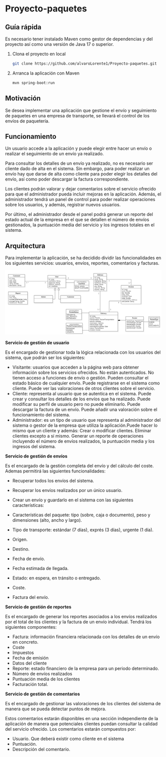 # Proyecto-paquetes

## Guía rápida

Es necesario tener instalado Maven como gestor de dependencias y del proyecto así como una versión de Java 17 o superior.

1. Clona el proyecto en local
    ```bash
    git clone https://github.com/alvaroLorente1/Proyecto-paquetes.git
    ```  

2. Arranca la aplicación con Maven
    ```bash
    mvn spring-boot:run 
    ```

## Motivación
Se desea implementar una aplicación que gestione el envío y seguimiento de paquetes en una empresa de transporte, se llevará el control de los envíos de paquetería.

## Funcionamiento
Un usuario accede a la aplicación y puede elegir entre hacer un envío o realizar el seguimiento de un envío ya realizado.  

Para consultar los detalles de un envío ya realizado, no es necesario ser cliente dado de alta en el sistema. Sin embargo, para poder realizar un envío hay que darse de alta como cliente para poder elegir los detalles del envío, así como poder descargar la factura correspondiente.  

Los clientes podrán valorar y dejar comentarios sobre el servicio ofrecido para que el administrador pueda incluir mejoras en la aplicación. 
Además, el administrador tendrá un panel de control para poder realizar operaciones sobre los usuarios, y además, registrar nuevos usuarios.  

Por último, el administrador desde el panel podrá generar un reporte del estado actual de la empresa en el que se detallen el número de envíos gestionados, la puntuación media del servicio y los ingresos totales en el sistema.

## Arquitectura
Para implementar la aplicación, se ha decidido dividir las funcionalidades en los siguientes servicios: usuarios, envíos, reportes, comentarios y facturas.

![diagrama del proyecto](doc/diagrama-clases.png)

 **Servicio de gestión de usuario**  

Es el encargado de gestionar toda la lógica relacionada con los usuarios del sistema, que podrán ser los siguientes:  

* Visitante: usuarios que acceden a la página web para obtener información sobre los servicios ofrecidos. 
No están autenticados.
No tienen acceso a funciones de envío o gestión.
Pueden consultar el estado básico de cualquier envío.
Puede registrarse en el sistema como cliente.
Puede ver las valoraciones de otros clientes sobre el servicio.
* Cliente: representa al usuario que se autentica en el sistema.
Puede crear y consultar los detalles de los envíos que ha realizado. 
Puede modificar su perfil de usuario pero no puede eliminarlo.
Puede descargar la factura de un envío.
Puede añadir una valoración sobre el funcionamiento del sistema.
* Administrador: es un tipo de usuario que representa al administrador del sistema o gestor de la empresa que utiliza la aplicación.Puede hacer lo mismo que un cliente y además:
Crear o modificar clientes.
Eliminar clientes excepto a sí mismo.
Generar un reporte de operaciones incluyendo el número de envíos realizados, la puntuación media y los ingresos del sistema.

**Servicio de gestión de envíos**  

Es el encargado de la gestión completa del envío y del cálculo del coste. Ademas permitirá las siguientes funcionalidades:  

* Recuperar todos los envíos del sistema.
* Recuperar los envíos realizados por un único usuario.
* Crear un envío  y guardarlo en el sistema con las siguientes características:  

* Características del paquete: tipo (sobre, caja o documento), peso y dimensiones (alto, ancho y largo).
* Tipo de transporte: estándar (7 días), exprés (3 días), urgente (1 día).
* Origen.
* Destino.
* Fecha de envío.
* Fecha estimada de llegada.
* Estado: en espera, en tránsito o entregado.
* Coste.
* Factura del envío.

**Servicio de gestión de reportes**  

Es el encargado de generar los reportes asociados a los envíos realizados por el total de los clientes y la factura de un envío individual. Tendrá los siguientes componentes:  

* Factura: información financiera relacionada con los detalles de un envío en concreto.
* Coste
* Impuestos
* Fecha de emisión
* Datos del cliente
* Reporte: estado financiero de la empresa para un periodo determinado.
* Número de envíos realizados
* Puntuación media de los clientes
* Facturación total.

**Servicio de gestión de comentarios**  

Es el encargado de gestionar las valoraciones de los clientes del sistema de manera que se pueda detectar puntos de mejora.  

Estos comentarios estarán disponibles en una sección independiente de la aplicación de manera que potenciales clientes puedan consultar la calidad del servicio ofrecido. Los comentarios estarán compuestos por:
* Usuario. Que deberá existir como cliente en el sistema
* Puntuación.
* Descripción del comentario.





